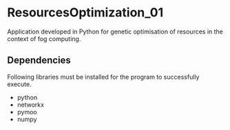 # ResourcesOptimization_01
Application developed in Python for genetic optimisation of resources in the context of fog computing.

## Dependencies
Following libraries must be installed for the program to successfully execute.
- python
- networkx
- pymoo
- numpy
